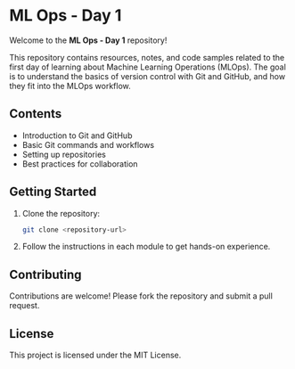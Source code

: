 # ML Ops - Day 1

Welcome to the **ML Ops - Day 1** repository!

This repository contains resources, notes, and code samples related to the first day of learning about Machine Learning Operations (MLOps). The goal is to understand the basics of version control with Git and GitHub, and how they fit into the MLOps workflow.

## Contents

- Introduction to Git and GitHub
- Basic Git commands and workflows
- Setting up repositories
- Best practices for collaboration

## Getting Started

1. Clone the repository:
    ```bash
    git clone <repository-url>
    ```
2. Follow the instructions in each module to get hands-on experience.

## Contributing

Contributions are welcome! Please fork the repository and submit a pull request.

## License

This project is licensed under the MIT License.
